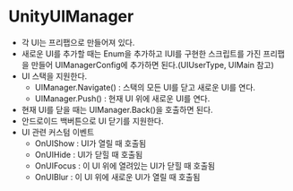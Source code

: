 # UnityUIManager
- 각 UI는 프리팹으로 만들어져 있다.
- 새로운 UI를 추가할 때는 Enum을 추가하고 IUI를 구현한 스크립트를 가진 프리팹을 만들어 UIManagerConfig에 추가하면 된다.(UIUserType, UIMain 참고)
- UI 스택을 지원한다.
  - UIManager.Navigate() : 스택의 모든 UI를 닫고 새로운 UI를 연다.
  - UIManager.Push() : 현재 UI 위에 새로운 UI를 연다.
- 현재 UI를 닫을 때는 UIManager.Back()을 호출하면 된다.
- 안드로이드 백버튼으로 UI 닫기를 지원한다.
- UI 관련 커스텀 이벤트
  - OnUIShow : UI가 열릴 때 호출됨
  - OnUIHide : UI가 닫힐 때 호출됨
  - OnUIFocus : 이 UI 위에 열려있는 UI가 닫힐 때 호출됨
  - OnUIBlur : 이 UI 위에 새로운 UI가 열릴 때 호출됨
